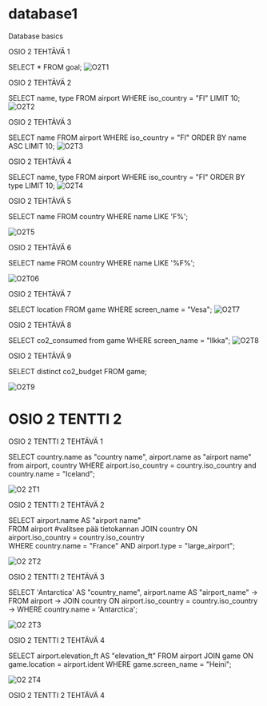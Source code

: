 # database1
Database basics

OSIO 2 TEHTÄVÄ 1

SELECT * FROM goal;
![O2T1](https://github.com/user-attachments/assets/46af8304-cccd-4993-aa9a-7b14a1cc6caa)

OSIO 2 TEHTÄVÄ 2

SELECT name, type FROM airport WHERE iso_country = "FI" LIMIT 10;
![O2T2](https://github.com/user-attachments/assets/c45e6817-8797-4f4a-a5cd-7b5da8346e1d)

OSIO 2 TEHTÄVÄ 3

SELECT name FROM airport WHERE iso_country = "FI" ORDER BY name ASC LIMIT 10;
![O2T3](https://github.com/user-attachments/assets/95438b6a-4923-4c2f-866f-2ff3db4a6703)

OSIO 2 TEHTÄVÄ 4

SELECT name, type FROM airport WHERE iso_country = "FI" ORDER BY type LIMIT 10;
![O2T4](https://github.com/user-attachments/assets/c3058645-d6d8-4641-b2bc-2c16ce892010)

OSIO 2 TEHTÄVÄ 5 

SELECT name FROM country WHERE name LIKE 'F%';

![O2T5](https://github.com/user-attachments/assets/e6040b9e-4dd2-4684-bf07-ebdfbcd46d73)

OSIO 2 TEHTÄVÄ 6

SELECT name FROM country WHERE name LIKE '%F%';

![O2T06](https://github.com/user-attachments/assets/3151484a-1d81-4d72-a0f1-664f8912ff91)

OSIO 2 TEHTÄVÄ 7

SELECT location FROM game WHERE screen_name = "Vesa";
![O2T7](https://github.com/user-attachments/assets/d209f938-0fe6-46d0-a8cf-494fa6f69ba4)

OSIO 2 TEHTÄVÄ 8

SELECT co2_consumed from game WHERE screen_name = "Ilkka";
![O2T8](https://github.com/user-attachments/assets/3409c8ac-c458-4162-9d0c-d17debb7488d)

OSIO 2 TEHTÄVÄ 9

SELECT distinct co2_budget FROM game;

![O2T9](https://github.com/user-attachments/assets/36741265-71d4-49b7-a39f-71edc46e260b)

# OSIO 2 TENTTI 2

OSIO 2 TENTTI 2 TEHTÄVÄ 1

SELECT country.name as "country name", airport.name as "airport name" from airport, country 
WHERE airport.iso_country = country.iso_country and country.name = "Iceland";

![O2 2T1](https://github.com/user-attachments/assets/d2f2bce3-4522-4aee-93df-e23a400f24ca)


OSIO 2 TENTTI 2 TEHTÄVÄ 2

SELECT airport.name AS "airport name"                              
FROM airport #valitsee pää tietokannan
JOIN country ON airport.iso_country = country.iso_country           
WHERE country.name = "France" AND airport.type = "large_airport";  


![O2 2T2](https://github.com/user-attachments/assets/f76765a7-8598-4edb-a975-361806b91ac0)


OSIO 2 TENTTI 2 TEHTÄVÄ 3

SELECT 'Antarctica' AS "country_name", airport.name AS "airport_name"
    -> FROM airport 
    -> JOIN country ON airport.iso_country = country.iso_country
    -> WHERE country.name = 'Antarctica';

![O2 2T3](https://github.com/user-attachments/assets/18da6bd4-4f8c-4770-8804-8740561cab10)


OSIO 2 TENTTI 2 TEHTÄVÄ 4

SELECT airport.elevation_ft AS "elevation_ft" 
FROM airport
JOIN game ON game.location = airport.ident
WHERE game.screen_name = "Heini";

![O2 2T4](https://github.com/user-attachments/assets/410e24ff-118a-464e-979c-97c3f73c3b1c)


OSIO 2 TENTTI 2 TEHTÄVÄ 4



